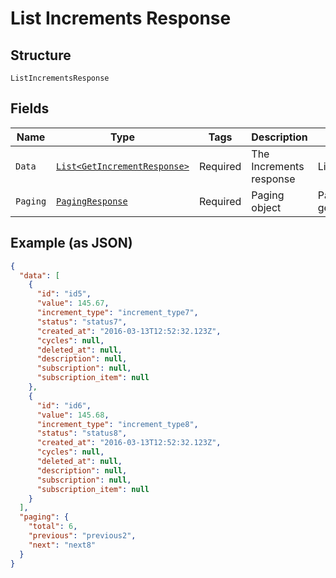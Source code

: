 
# List Increments Response

## Structure

`ListIncrementsResponse`

## Fields

| Name | Type | Tags | Description | Getter | Setter |
|  --- | --- | --- | --- | --- | --- |
| `Data` | [`List<GetIncrementResponse>`](/doc/models/get-increment-response.md) | Required | The Increments response | List<GetIncrementResponse> getData() | setData(List<GetIncrementResponse> data) |
| `Paging` | [`PagingResponse`](/doc/models/paging-response.md) | Required | Paging object | PagingResponse getPaging() | setPaging(PagingResponse paging) |

## Example (as JSON)

```json
{
  "data": [
    {
      "id": "id5",
      "value": 145.67,
      "increment_type": "increment_type7",
      "status": "status7",
      "created_at": "2016-03-13T12:52:32.123Z",
      "cycles": null,
      "deleted_at": null,
      "description": null,
      "subscription": null,
      "subscription_item": null
    },
    {
      "id": "id6",
      "value": 145.68,
      "increment_type": "increment_type8",
      "status": "status8",
      "created_at": "2016-03-13T12:52:32.123Z",
      "cycles": null,
      "deleted_at": null,
      "description": null,
      "subscription": null,
      "subscription_item": null
    }
  ],
  "paging": {
    "total": 6,
    "previous": "previous2",
    "next": "next8"
  }
}
```

